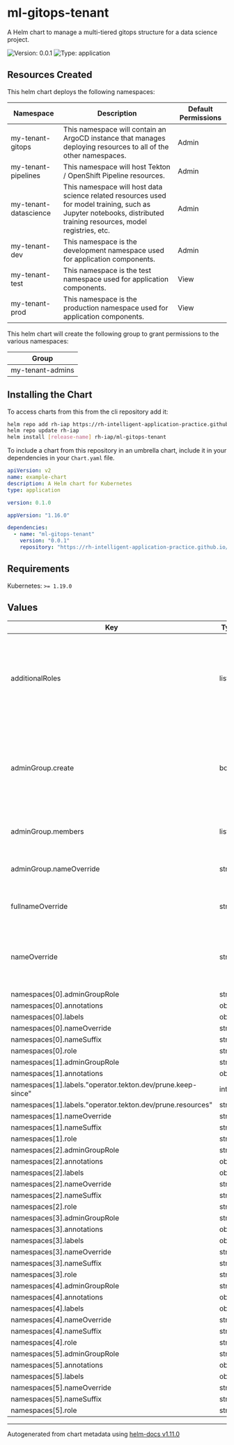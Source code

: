 # ml-gitops-tenant

A Helm chart to manage a multi-tiered gitops structure for a data science project.

![Version: 0.0.1](https://img.shields.io/badge/Version-0.0.1-informational?style=flat-square) ![Type: application](https://img.shields.io/badge/Type-application-informational?style=flat-square)

## Resources Created

This helm chart deploys the following namespaces:

| Namespace | Description | Default Permissions |
| ----------- | ----------- | ----------- |
| my-tenant-gitops | This namespace will contain an ArgoCD instance that manages deploying resources to all of the other namespaces. | Admin |
| my-tenant-pipelines   | This namespace will host Tekton / OpenShift Pipeline resources. | Admin |
| my-tenant-datascience   | This namespace will host data science related resources used for model training, such as Jupyter notebooks, distributed training resources, model registries, etc. | Admin |
| my-tenant-dev   | This namespace is the development namespace used for application components. | Admin |
| my-tenant-test   | This namespace is the test namespace used for application components. | View |
| my-tenant-prod   | This namespace is the production namespace used for application components. | View |

This helm chart will create the following group to grant permissions to the various namespaces:

| Group |
| ----- |
| my-tenant-admins |

## Installing the Chart

To access charts from this from the cli repository add it:

```sh
helm repo add rh-iap https://rh-intelligent-application-practice.github.io/helm-charts/
helm repo update rh-iap
helm install [release-name] rh-iap/ml-gitops-tenant
```

To include a chart from this repository in an umbrella chart, include it in your dependencies in your `Chart.yaml` file.

```yaml
apiVersion: v2
name: example-chart
description: A Helm chart for Kubernetes
type: application

version: 0.1.0

appVersion: "1.16.0"

dependencies:
  - name: "ml-gitops-tenant"
    version: "0.0.1"
    repository: "https://rh-intelligent-application-practice.github.io/helm-charts/"
```

## Requirements

Kubernetes: `>= 1.19.0`

## Values

| Key | Type | Default | Description |
|-----|------|---------|-------------|
| additionalRoles | list | `[{"name":"sealed-secrets-deployer","rules":[{"apiGroups":["bitnami.com"],"resources":["sealedsecrets"],"verbs":["get","list","watch","create","update","patch","delete"]}],"subject":{"name":"argocd-argocd-application-controller"}}]` | Additional roles to apply to the application controller service account in all namespaces managed by ArgoCD |
| adminGroup.create | bool | `true` | Enable the creation of the admin group.  If creation is disabled, an existing group can still be specified with the nameOverride. |
| adminGroup.members | list | `[]` | List of users to be added to the adminGroup |
| adminGroup.nameOverride | string | `""` | String to override the name of the admin group |
| fullnameOverride | string | `""` | String to fully override fullname template |
| nameOverride | string | `""` | String to partially override fullname template (will maintain the release name) |
| namespaces[0].adminGroupRole | string | `"admin"` |  |
| namespaces[0].annotations | object | `{}` |  |
| namespaces[0].labels | object | `{}` |  |
| namespaces[0].nameOverride | string | `""` |  |
| namespaces[0].nameSuffix | string | `"gitops"` |  |
| namespaces[0].role | string | `"gitops"` |  |
| namespaces[1].adminGroupRole | string | `"admin"` |  |
| namespaces[1].annotations | object | `{}` |  |
| namespaces[1].labels."operator.tekton.dev/prune.keep-since" | int | `7200` |  |
| namespaces[1].labels."operator.tekton.dev/prune.resources" | string | `"taskrun, pipelinerun"` |  |
| namespaces[1].nameOverride | string | `""` |  |
| namespaces[1].nameSuffix | string | `"pipelines"` |  |
| namespaces[1].role | string | `"pipelines"` |  |
| namespaces[2].adminGroupRole | string | `"admin"` |  |
| namespaces[2].annotations | object | `{}` |  |
| namespaces[2].labels | object | `{}` |  |
| namespaces[2].nameOverride | string | `""` |  |
| namespaces[2].nameSuffix | string | `"datascience"` |  |
| namespaces[2].role | string | `"dev"` |  |
| namespaces[3].adminGroupRole | string | `"admin"` |  |
| namespaces[3].annotations | object | `{}` |  |
| namespaces[3].labels | object | `{}` |  |
| namespaces[3].nameOverride | string | `""` |  |
| namespaces[3].nameSuffix | string | `"dev"` |  |
| namespaces[3].role | string | `"dev"` |  |
| namespaces[4].adminGroupRole | string | `"view"` |  |
| namespaces[4].annotations | object | `{}` |  |
| namespaces[4].labels | object | `{}` |  |
| namespaces[4].nameOverride | string | `""` |  |
| namespaces[4].nameSuffix | string | `"test"` |  |
| namespaces[4].role | string | `"test"` |  |
| namespaces[5].adminGroupRole | string | `"view"` |  |
| namespaces[5].annotations | object | `{}` |  |
| namespaces[5].labels | object | `{}` |  |
| namespaces[5].nameOverride | string | `""` |  |
| namespaces[5].nameSuffix | string | `"prod"` |  |
| namespaces[5].role | string | `"prod"` |  |

----------------------------------------------
Autogenerated from chart metadata using [helm-docs v1.11.0](https://github.com/norwoodj/helm-docs/releases/v1.11.0)
